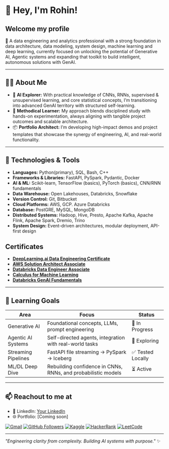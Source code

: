 # 👋 Hey, I'm Rohin!

## Welcome my profile
🚀 A data engineering and analytics professional with a strong foundation in data architecture, data modeling, system design, machine learning and deep learning, currently focused on unlocking the potential of Generative AI, Agentic systems and expanding that toolkit to build intelligent, autonomous solutions with GenAI.

---

## 👨‍💻 About Me

- 📐 **AI Explorer:** With practical knowledge of CNNs, RNNs, supervised & unsupervised learning, and core statistical concepts, I’m transitioning into advanced GenAI territory with structured self-learning.
- 🚦 **Methodical Learner:** My approach blends disciplined study with hands-on experimentation, always aligning with tangible project outcomes and scalable architecture.
- 📦 **Portfolio Architect:** I’m developing high-impact demos and project templates that showcase the synergy of engineering, AI, and real-world functionality.

---

## 🚀 Technologies & Tools

- **Languages:** Python(primary), SQL, Bash, C++
- **Frameworks & Libraries:** FastAPI, PySpark, Pydantic, Docker
- **AI & ML:** Scikit-learn, TensorFlow (basics), PyTorch (basics), CNN/RNN fundamentals
- **Data Warehouse:** Open Lakehouses, Databricks, Snowflake
- **Version Control:** Git, Bitbucket
- **Cloud Platforms:** AWS, GCP. Azure Databricks
- **Database:** PostGRE, MySQL, MongoDB
- **Distributed Systems:** Hadoop, Hive, Presto, Apache Kafka, Apache Flink, Apache Spark, Dremio, Trino
- **System Design:** Event-driven architectures, modular deployment, API-first design

## Certificates

- [**DeepLearning.ai Data Engineering Certificate**](https://www.coursera.org/account/accomplishments/professional-cert/certificate/Y19EQQ8GB6GX)
- [**AWS Solution Architect Associate**](https://www.credly.com/badges/f387b93a-760a-4ee4-bf71-ace62bfb6dcd/linked_in_profile)
- [**Databricks Data Engineer Associate**](https://credentials.databricks.com/9c1b74ba-baa3-412f-ae2a-189f47ee53fd) 
- [**Calculus for Machine Learning**](https://www.coursera.org/account/accomplishments/records/NBY34PSCT9HR)
- [**Databricks GenAI Fundamentals**](https://credentials.databricks.com/2aa4d6b7-d785-4afe-a5c1-f107e7d21842#gs.3kxdf7)


---

## 🧠 Learning Goals

| Area                  | Focus                                                  | Status         |
|----------------------|---------------------------------------------------------|----------------|
| Generative AI        | Foundational concepts, LLMs, prompt engineering         | 📘 In Progress |
| Agentic AI Systems   | Self-directed agents, integration with real-world tasks | 🧪 Exploring   |
| Streaming Pipelines  | FastAPI file streaming → PySpark → Iceberg              | ✅ Tested Locally |
| ML/DL Deep Dive      | Rebuilding confidence in CNNs, RNNs, and probabilistic models | ⏳ Active       |

---

## 📫 Reachout to me at

- 💼 LinkedIn: [Your LinkedIn](https://www.linkedin.com/in/rohinpoloju/)
- 🌐 Portfolio: [Coming soon]

[![Gmail](https://img.shields.io/badge/Gmail-rohin%40gmail.com-red?style=flat-square&logo=gmail&logoColor=white)](mailto:polojurohin@gmail.com)
[![GitHub Followers](https://img.shields.io/github/followers/thetaskmaster42?label=Follow&style=flat-square)](https://github.com/thetaskmaster42)
[![Kaggle](https://img.shields.io/badge/Kaggle-Rohin-blue?style=flat-square&logo=kaggle&logoColor=white)](https://www.kaggle.com/thetaskmaster42)
[![HackerRank](https://img.shields.io/badge/HackerRank-Rohin-green?style=flat-square&logo=hackerrank&logoColor=white)](https://www.hackerrank.com/profile/polojurohin)
[![LeetCode](https://img.shields.io/badge/LeetCode-Rohin-orange?style=flat-square&logo=leetcode&logoColor=white)](https://leetcode.com/u/poloju/)

---

_"Engineering clarity from complexity. Building AI systems with purpose."_ ✨
